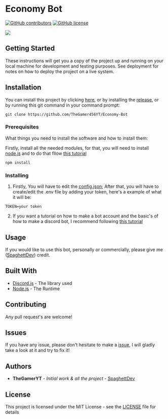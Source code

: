 # Economy Bot

[![GitHub contributors](https://img.shields.io/github/contributors/TheGamer456YT/Economy-Bot.svg?style=flat-square)](https://github.com/TheGamer456YT/Economy-Bot/graphs/contributors)
[![GitHub license](https://img.shields.io/github/license/TheGamer456YT/Economy-Bot.svg?style=flat-square)](https://github.com/TheGamer456YT/Economy-Bot/blob/master/LICENSE)

<a href="https://github.com/TheGamer456YT/Economy-Bot/pulse" alt="Activity">
        <img src="https://img.shields.io/github/commit-activity/m/TheGamer456YT/Economy-Bot" /></a>


## Getting Started

These instructions will get you a copy of the project up and running on your local machine for development and testing purposes. See deployment for notes on how to deploy the project on a live system.

## Installation

You can install this project by clicking [here](https://github.com/TheGamer456YT/Economy-Bot/archive/main.zip), or by installing the [release](https://github.com/TheGamer456YT/Economy-Bot/releases/tag/0.0.1), or by running this git command in your command prompt: 
```shell
git clone https://github.com/TheGamer456YT/Economy-Bot
```

### Prerequisites

What things you need to install the software and how to install them:

Firstly, install all the needed modules, for that, you will need to install [node.js](https://nodejs.org/en/download/) and to do that fllow [this tutorial](https://treehouse.github.io/installation-guides/windows/node-windows.html)

```
npm install
```

### Installing

1. Firstly, You will have to edit the [config.json](https://github.com/TheGamer456YT/Economy-Bot/blob/main/Configuration/config.json); After that, you will have to create/edit the .env file by adding your token, here's a example of what it will be: 
```env
TOKEN=your token
```

2. If you want a tutorial on how to make a bot account and the basic's of how to make a discord bot, I recommend following [this tutorial](https://github.com/dylanwe/How-to-make-a-discord-bot)

## Usage

If you would like to use this bot, personally or commercially, please give me ([SpaghettDev](https://github.com/TheGamer456YT)) credit.

## Built With

* [Discord.js](https://discord.js.org/#/docs/main/12.2.0/general/welcome) - The library used
* [Node.js](https://www.nodejs.org) - The Runtime

## Contributing

Any pull request's are welcome!

## Issues

If you have any issue, please don't hesitate to make a [issue](https://github.com/TheGamer456YT/Economy-Bot/issues/new), I will gladly take a look at it and try to fix it!

## Authors

* **TheGamerYT** - *Initial work & all the project* - [SpaghettDev](https://github.com/TheGamer456YT)

## License

This project is licensed under the MIT License - see the [LICENSE](https://github.com/TheGamer456YT/Economy-Bot/blob/main/LICENSE) file for details




